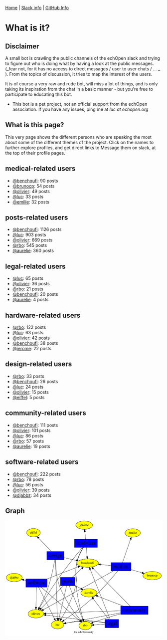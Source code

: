 [Home](https://kelu124.github.io/echommunity/) | [Slack info](https://kelu124.github.io/echommunity/) | [GitHub Info](https://kelu124.github.io/echommunity/github.html)

# What is it?

## Disclaimer 

 A small bot is crawling the public channels of the echOpen slack and trying to figure out who is doing what by having a look at the public messages. (_fear not, for it has no access to direct messages / user to user chats / ... _ ). From the topics of discussion, it tries to map the interest of the users.

 It is of course a very raw and rude bot, will miss a lot of things, and is only taking its inspiration from the chat in a basic manner - but you're free to participate to educating this bot. 

* This bot is a pet project, not an official support from the echOpen association. If you have any issues, ping me at _luc at echopen.org_

## What is this page?

This very page shows the different persons who are speaking the most about some of the different themes of the project.
 Click on the names to further explore profiles, and get direct links to Message them on slack, at the top of their profile pages.

## medical-related users

* [@benchoufi](./U0B47KC3S.md): 90 posts
* [@brunocp](./U33817K25.md): 54 posts
* [@olivier](./U04DFTZ7D.md): 49 posts
* [@luc](./U0AAL4W13.md): 33 posts
* [@emilie](./U0FN1B8KD.md): 32 posts

## posts-related users

* [@benchoufi](./U0B47KC3S.md): 1126 posts
* [@luc](./U0AAL4W13.md): 903 posts
* [@olivier](./U04DFTZ7D.md): 669 posts
* [@rbo](./U38HVMZ6K.md): 545 posts
* [@aurelie](./U37GZRZU6.md): 360 posts

## legal-related users

* [@luc](./U0AAL4W13.md): 65 posts
* [@olivier](./U04DFTZ7D.md): 36 posts
* [@rbo](./U38HVMZ6K.md): 21 posts
* [@benchoufi](./U0B47KC3S.md): 20 posts
* [@aurelie](./U37GZRZU6.md): 4 posts

## hardware-related users

* [@rbo](./U38HVMZ6K.md): 122 posts
* [@luc](./U0AAL4W13.md): 63 posts
* [@olivier](./U04DFTZ7D.md): 42 posts
* [@benchoufi](./U0B47KC3S.md): 38 posts
* [@jerome](./U07UEJC2H.md): 22 posts

## design-related users

* [@rbo](./U38HVMZ6K.md): 33 posts
* [@benchoufi](./U0B47KC3S.md): 26 posts
* [@luc](./U0AAL4W13.md): 24 posts
* [@olivier](./U04DFTZ7D.md): 15 posts
* [@eiffel](./U3GHS132Q.md): 5 posts

## community-related users

* [@benchoufi](./U0B47KC3S.md): 111 posts
* [@olivier](./U04DFTZ7D.md): 101 posts
* [@luc](./U0AAL4W13.md): 86 posts
* [@rbo](./U38HVMZ6K.md): 57 posts
* [@aurelie](./U37GZRZU6.md): 19 posts

## software-related users

* [@benchoufi](./U0B47KC3S.md): 222 posts
* [@rbo](./U38HVMZ6K.md): 78 posts
* [@luc](./U0AAL4W13.md): 56 posts
* [@olivier](./U04DFTZ7D.md): 39 posts
* [@djabbz](./U2PFHNN3C.md): 34 posts

## Graph 

![](images/Intro.png)